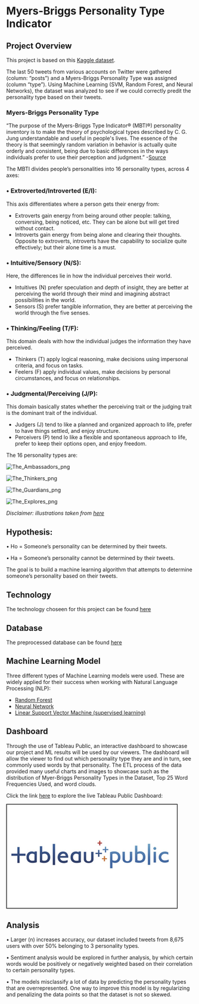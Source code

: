 # Myers-Briggs Personality Type Indicator

## Project Overview

This project is based on this [Kaggle dataset](https://www.kaggle.com/datasnaek/mbti-type).

The last 50 tweets from various accounts on Twitter were gathered (column: “posts”) and a Myers-Briggs Personality Type was assigned (column “type”). Using Machine Learning (SVM, Random Forest, and Neural Networks), the dataset was analyzed to see if we could correctly predit the personality type based on their tweets.

### Myers-Briggs Personality Type

“The purpose of the Myers-Briggs Type Indicator® (MBTI®) personality inventory is to make the theory of psychological types described by C. G. Jung understandable and useful in people's lives. The essence of the theory is that seemingly random variation in behavior is actually quite orderly and consistent, being due to basic differences in the ways individuals prefer to use their perception and judgment.” -[Source](https://www.myersbriggs.org/my-mbti-personality-type/mbti-basics/)

The MBTI divides people’s personalities into 16 personality types, across 4 axes:

### •	Extroverted/Introverted (E/I):
This axis differentiates where a person gets their energy from:
-	Extroverts gain energy from being around other people: talking, conversing, being noticed, etc. They can be alone but will get tired without contact.
-	Introverts gain energy from being alone and clearing their thoughts. Opposite to extroverts, introverts have the capability to socialize quite effectively; but their alone time is a must.

### •	Intuitive/Sensory (N/S):
Here, the differences lie in how the individual perceives their world. 
-	Intuitives (N) prefer speculation and depth of insight, they are better at perceiving the world through their mind and imagining abstract possibilities in the world.
-	Sensors (S) prefer tangible information, they are better at perceiving the world through the five senses.

### •	Thinking/Feeling (T/F):
This domain deals with how the individual judges the information they have perceived.
-	Thinkers (T) apply logical reasoning, make decisions using impersonal criteria, and focus on tasks.
-	Feelers (F) apply individual values, make decisions by personal circumstances, and focus on relationships.

### •	Judgmental/Perceiving (J/P):
This domain basically states whether the perceiving trait or the judging trait is the dominant trait of the individual.
-	Judgers (J) tend to like a planned and organized approach to life, prefer to have things settled, and enjoy structure.
-	Perceivers (P) tend lo like a flexible and spontaneous approach to life, prefer to keep their options open, and enjoy freedom.

The 16 personality types are:


![The_Ambassadors_png](https://github.com/KatiuscaQ/Myers_Briggs_Type_Indicator/blob/main/Resources/The_ambassadors.PNG)

![The_Thinkers_png](https://github.com/KatiuscaQ/Myers_Briggs_Type_Indicator/blob/main/Resources/The_thinkers.PNG)

![The_Guardians_png](https://github.com/KatiuscaQ/Myers_Briggs_Type_Indicator/blob/main/Resources/The_guardians.PNG)

![The_Explores_png](https://github.com/KatiuscaQ/Myers_Briggs_Type_Indicator/blob/main/Resources/The_explorers.PNG)


*Disclaimer: illustrations taken from [here](https://www.16personalities.com/personality-types)*


## Hypothesis:

•	Ho = Someone’s personality can be determined by their tweets.

•	Ha = Someone’s personality cannot be determined by their tweets.

The goal is to build a machine learning algorithm that attempts to determine someone’s personality based on their tweets.

## Technology 

The technology choseen for this project can be found [here](https://github.com/KatiuscaQ/Myers_Briggs_Type_Indicator/blob/main/technology.md)
 
## Database

The preprocessed database can be found [here](https://github.com/KatiuscaQ/Myers_Briggs_Type_Indicator/blob/main/preprocess_data.ipynb)

## Machine Learning Model

Three different types of Machine Learning models were used. These are widely applied for their success when working with Natural Language Processing (NLP):

* [Random Forest](https://github.com/KatiuscaQ/Myers_Briggs_Type_Indicator/blob/main/Machine%20Learning.ipynb) 
* [Neural Network](https://github.com/KatiuscaQ/Myers_Briggs_Type_Indicator/blob/main/Machine%20Learning.ipynb)
* [Linear Support Vector Machine (supervised learning)](https://github.com/KatiuscaQ/Myers_Briggs_Type_Indicator/blob/main/SVM_Prototype.ipynb)


## Dashboard 

Through the use of Tableau Public, an interactive dashboard to showcase our project and ML results will be used by our viewers. The dashboard will allow the viewer to find out which personality type they are and in turn, see commonly used words by that personality. The ETL process of the data provided many useful charts and images to showcase such as the distribution of Myer-Briggs Personality Types in the Dataset, Top 25 Word Frequencies Used, and word clouds. 

Click the link [here](https://public.tableau.com/profile/christopher.guilcapi3266#!/vizhome/PersonalityAnalysis/Dashboard1?publish=yes) to explore the live Tableau Public Dashboard:

![](/Resources/Tableau_logo.jpeg)


## Analysis

•	Larger (n) increases accuracy, our dataset included tweets from 8,675 users with over 50% belonging to 3 personality types.

•	Sentiment analysis would be explored in further analysis, by which certain words would be positively or negatively weighted based on their correlation to certain personality types.

•	The models misclassify a lot of data by predicting the personality types that are overrepresented. One way to improve this model is by regularizing and penalizing the data points so that the dataset is not so skewed.





